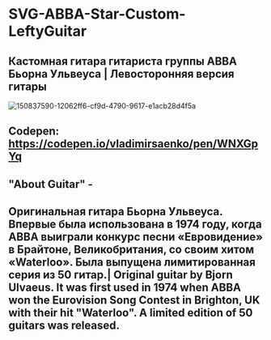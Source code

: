 # SVG-ABBA-Star-Custom-LeftyGuitar

## Кастомная гитара гитариста группы ABBA Бьорна Ульвеуса | Левосторонняя версия гитары

![150837590-12062ff6-cf9d-4790-9617-e1acb28d4f5a](https://user-images.githubusercontent.com/56477695/150984900-b472b470-6d55-4037-8e5a-4cf263d9247e.jpg)

## Codepen: https://codepen.io/vladimirsaenko/pen/WNXGpYq

##  "About Guitar" -

## Оригинальная гитара Бьорна Ульвеуса. Впервые была использована в 1974 году, когда ABBA выиграли конкурс песни «Евровидение» в Брайтоне, Великобритания, со своим хитом «Waterloo». Была выпущена лимитированная серия из 50 гитар.| Original guitar by Bjorn Ulvaeus. It was first used in 1974 when ABBA won the Eurovision Song Contest in Brighton, UK with their hit "Waterloo". A limited edition of 50 guitars was released.
